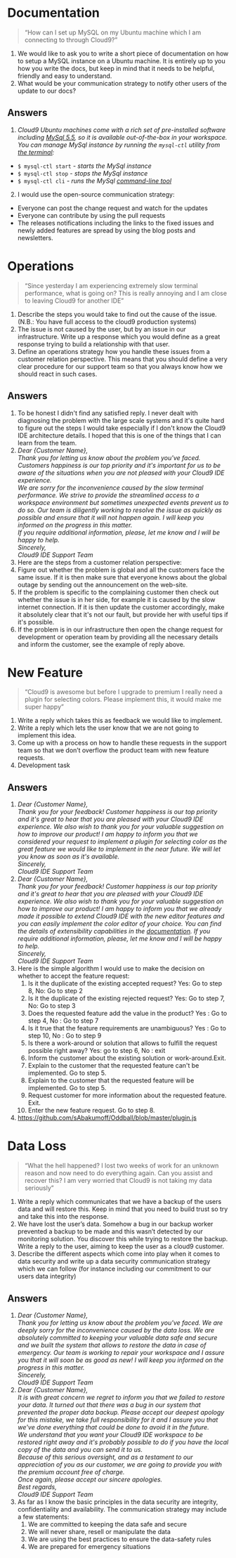 # Documentation #

> “How can I set up MySQL on my Ubuntu machine which I am connecting to through Cloud9?”  

1. We would like to ask you to write a short piece of documentation on how to setup a MySQL instance on a Ubuntu machine. It is entirely up to you how you write the docs, but keep in mind that it needs to be helpful, friendly and easy to understand.
2.  What would be your communication strategy to notify other users of the update to our docs?

## Answers  


1. *Cloud9 Ubuntu machines come with a rich set of pre-installed software including [MySql 5.5](http://dev.mysql.com/doc/refman/5.5/en/index.html), so it is available out-of-the-box in your workspace. You can manage MySql instance by running the `mysql-ctl` utility from [the terminal](https://docs.c9.io/terminal.html):*  
 - `$ mysql-ctl start` *- starts the MySql instance*
 - `$ mysql-ctl stop`  *- stops the MySql instance*
 - `$ mysql-ctl cli`   *- runs the MySql [command-line tool](http://dev.mysql.com/doc/refman/5.5/en/mysql.html)*
2. I would use the open-source communication strategy:
 - Everyone can post the change request and watch for the updates
 - Everyone can contribute by using the pull requests
 - The releases notifications including the links to the fixed issues and newly added features are spread by using the blog posts and newsletters. 

# Operations #
> “Since yesterday I am experiencing extremely slow terminal performance, what is going on? This is really annoying and I am close to leaving Cloud9 for another IDE”



1. Describe the steps you would take to find out the cause of the issue. (N.B.: You have full access to the cloud9 production systems)
2. The issue is not caused by the user, but by an issue in our infrastructure. Write up a response which you would define as a great response trying to build a relationship with that user. 
3. Define an operations strategy how you handle these issues from a customer relation perspective. This means that you should define a very clear procedure for our support team so that you always know how we should react in such cases.

## Answers
1. To be honest I didn't find any satisfied reply. I never dealt with diagnosing the problem with the large scale systems and it's quite hard to figure out the steps I would take especially if I don't know the Cloud9 IDE architecture details. I hoped that this is one of the things that I can learn from the team. 
2. *Dear {Customer Name},  
Thank you for letting us know about the problem you've faced. Customers happiness is our top priority and it's important for us to be aware of the situations when you are not pleased with your Cloud9 IDE experience.  
We are sorry for the inconvenience caused by the slow terminal performance. We strive to provide the streamlined access to a workspace environment but sometimes unexpected events prevent us to do so. Our team is diligently working to resolve the issue as quickly as possible and ensure that it will not happen again. I will keep you informed on the progress in this matter.  
If you require additional information, please, let me know and I will be happy to help.  
Sincerely,    
Cloud9 IDE Support Team*
1. Here are the steps from a customer relation perspective:
  2. Figure out whether the problem is global and all the customers face the same issue. If it is then make sure that everyone knows about the global outage by sending out the announcement on the web-site.
  3. If the problem is specific to the complaining customer then check out whether the issue is in her side, for example it is caused by the slow internet connection. If it is then update the customer accordingly, make it absolutely clear that it's not our fault, but provide her with useful tips if it's possible. 
  4. If the problem is in our infrastructure then open the change request for development or operation team by providing all the necessary details and inform the customer, see the example of reply above.
   
  
# New Feature 

> “Cloud9 is awesome but before I upgrade to premium I really need a plugin for selecting colors. Please implement this, it would make me super happy”

1. Write a reply which takes this as feedback we would like to implement.
2. Write a reply which lets the user know that we are not going to implement this idea.
3. Come up with a process on how to handle these requests in the support team so that we don’t overflow the product team with new feature requests.
4. Development task
 
## Answers
1. *Dear {Customer Name},  
Thank you for your feedback! Customer happiness is our top priority and it's great to hear that you are pleased with your Cloud9 IDE experience.   We also wish to thank you for your valuable suggestion on how to improve our product! I am happy to inform you that we considered your request to implement a plugin for selecting color as the great feature we would like to implement in the near future. We will let you know as soon as it's available.    
Sincerely,    
Cloud9 IDE Support Team*
1. *Dear {Customer Name},  
Thank you for your feedback! Customer happiness is our top priority and it's great to hear that you are pleased with your Cloud9 IDE experience. We also wish to thank you for your valuable suggestion on how to improve our product! I am happy to inform you that we already made it possible to extend Cloud9 IDE with the new editor features and you can easily implement the color editor of your choice. You can find the details of extensibility capabilities in the [documentation](https://docs.c9.io/api/#!/api/Plugin). If you require additional information, please, let me know and I will be happy to help.           
Sincerely,    
Cloud9 IDE Support Team*
1. Here is the simple algorithm I would use to make the decision on whether to accept the feature request:
	1. Is it the duplicate of the existing accepted request? Yes: Go to step 8, No: Go to step 2
	2. Is it the duplicate of the existing rejected request? Yes: Go to step 7, No: Go to step 3
	3. Does the requested feature add the value in the product? Yes : Go to step 4, No : Go to step 7
	4. Is it true that the feature requirements are unambiguous? Yes : Go to step 10, No : Go to step 9
	5. Is there a work-around or solution that allows to fulfill the request possible right away? Yes: go to step 6, No : exit
	6. Inform the customer about the existing solution or work-around.Exit.
	7. Explain to the customer that the requested feature can't be implemented. Go to step 5.
	8. Explain to the customer that the requested feature will be implemented. Go to step 5.
	9. Request customer for more information about the requested feature. Exit.
	10. Enter the new feature request. Go to step 8.     
1. https://github.com/sAbakumoff/Oddball/blob/master/plugin.js


# Data Loss


> “What the hell happened? I lost two weeks of work for an unknown reason and now need to do everything again. Can you assist and recover this? I am very worried that Cloud9 is not taking my data seriously”


1. Write a reply which communicates that we have a backup of the users data and will restore this. Keep in mind that you need to build trust so try and take this into the response.
2. We have lost the user’s data. Somehow a bug in our backup worker prevented a backup to be made and this wasn’t detected by our monitoring solution. You discover this while trying to restore the backup. Write a reply to the user, aiming to keep the user as a cloud9 customer.
3. Describe the different aspects which come into play when it comes to data security and write up a data security communication strategy which we can follow (for instance including our commitment to our users data integrity)


## Answers
1. *Dear {Customer Name},  
Thank you for letting us know about the problem you've faced. We are deeply sorry for the inconvenience caused by the data loss. We are absolutely committed to keeping your valuable data safe and secure and we built the system that allows to restore the data in case of emergency. Our team is working to repair your workspace and I assure you that it will soon be as good as new! I will keep you informed on the progress in this matter.          
Sincerely,    
Cloud9 IDE Support Team*  
2. *Dear {Customer Name},  
It is with great concern we regret to inform you that we failed to restore your data. It turned out that there was a bug in our system that prevented the proper data backup. Please accept our deepest apology for this mistake, we take full responsibility for it and I assure you that we've done everything that could be done to avoid it in the future.   
We understand that you want your Cloud9 IDE workspace to be restored right away and it's probably possible to do if you have the local copy of the data and you can send it to us.  
Because of this serious oversight, and as a testament to our appreciation of you as our customer, we are going to provide you with the premium account free of charge.  
Once again, please accept our sincere apologies.      
Best regards,    
Cloud9 IDE Support Team*    
3. As far as I know the basic principles in the data security are integrity, confidentiality and availability. The communication strategy may include a few statements:
	1. We are committed to keeping the data safe and secure
	2. We will never share, resell or manipulate the data
	3. We are using the best practices to ensure the data-safety rules
	4. We are prepared for emergency situations
 
